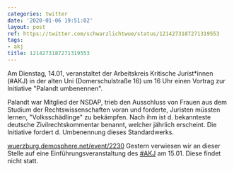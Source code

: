 ```yaml
---
categories: twitter
date: '2020-01-06 19:51:02'
layout: post
ref: https://twitter.com/schwarzlichtwue/status/1214273187271319553
tags:
- akj
title: 1214273187271319553
---
```

Am Dienstag, 14.01, veranstaltet der Arbeitskreis Kritische Jurist\*innen (#AKJ) in der alten Uni (Domerschulstraße 16) um 16 Uhr einen Vortrag zur Initiative "Palandt umbenennen".



Palandt war Mitglied der NSDAP, trieb den Ausschluss von Frauen aus dem Studium der 
 Rechtswissenschaften voran und forderte, Juristen müssten lernen, "Volksschädlinge" zu bekämpfen. Nach ihm ist d. bekannteste deutsche Zivilrechtskommentar benannt, welcher jährlich erscheint. Die Initiative fordert d. Umbenennung dieses Standardwerks.



[wuerzburg.demosphere.net/event/2230](https://wuerzburg.demosphere.net/event/2230)
Gestern verwiesen wir an dieser Stelle auf eine Einführungsveranstaltung des [#AKJ](/t/akj) am 15.01. Diese findet nicht statt.